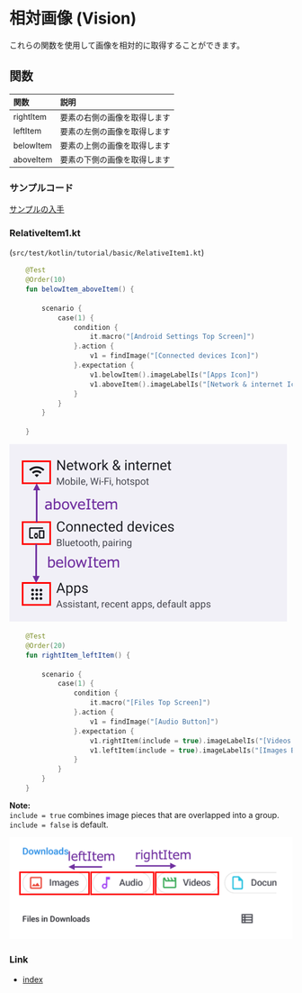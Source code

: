 # 相対画像 (Vision)

これらの関数を使用して画像を相対的に取得することができます。

## 関数

| 関数        | 説明             |
|:----------|:---------------|
| rightItem | 要素の右側の画像を取得します |
| leftItem  | 要素の左側の画像を取得します |
| belowItem | 要素の上側の画像を取得します |
| aboveItem | 要素の下側の画像を取得します |

### サンプルコード

[サンプルの入手](../../../getting_samples_ja.md)

### RelativeItem1.kt

(`src/test/kotlin/tutorial/basic/RelativeItem1.kt`)

```kotlin
    @Test
    @Order(10)
    fun belowItem_aboveItem() {

        scenario {
            case(1) {
                condition {
                    it.macro("[Android Settings Top Screen]")
                }.action {
                    v1 = findImage("[Connected devices Icon]")
                }.expectation {
                    v1.belowItem().imageLabelIs("[Apps Icon]")
                    v1.aboveItem().imageLabelIs("[Network & internet Icon]")
                }
            }
        }

    }
```

![](_images/above_item_below_item.png)

```kotlin
    @Test
    @Order(20)
    fun rightItem_leftItem() {

        scenario {
            case(1) {
                condition {
                    it.macro("[Files Top Screen]")
                }.action {
                    v1 = findImage("[Audio Button]")
                }.expectation {
                    v1.rightItem(include = true).imageLabelIs("[Videos Button]")
                    v1.leftItem(include = true).imageLabelIs("[Images Button]")
                }
            }
        }
    }
```

**Note:**<br>
`include = true` combines image pieces that are overlapped into a group. `include = false` is default.

![](_images/left_item_right_item.png)

### Link

- [index](../../../../index_ja.md)
